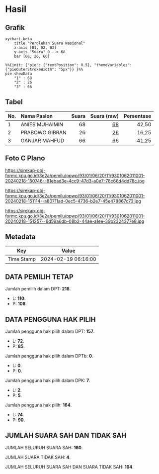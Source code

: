 # Hasil

## Grafik

```mermaid
xychart-beta
    title "Perolehan Suara Nasional"
    x-axis [01, 02, 03]
    y-axis "Suara" 0 --> 68
    bar [68, 26, 66]
```

```mermaid
%%{init: {"pie": {"textPosition": 0.5}, "themeVariables": {"pieOuterStrokeWidth": "5px"}} }%%
pie showData
    "1" : 68
    "2" : 26
    "3" : 66
```

## Tabel

| No. | Nama Paslon    | Suara | Suara (raw) | Persentase |
|:--- |:-------------- | -----:| -----------:| ----------:|
| 1   | ANIES MUHAIMIN | 68    | [68][p-1]   | 42,50      |
| 2   | PRABOWO GIBRAN | 26    | [26][p-2]   | 16,25      |
| 3   | GANJAR MAHFUD  | 66    | [66][p-3]   | 41,25      |


[p-1]: https://github.com/gigit-pemilu/pemilu-2024/blob/main/pilpres/hitung-suara/sub/93-papua-selatan/sub/01-merauke/sub/06-tanah-miring/sub/2011-soa/sub/001-tps/sub/paslon-1.txt
[p-2]: https://github.com/gigit-pemilu/pemilu-2024/blob/main/pilpres/hitung-suara/sub/93-papua-selatan/sub/01-merauke/sub/06-tanah-miring/sub/2011-soa/sub/001-tps/sub/paslon-2.txt
[p-3]: https://github.com/gigit-pemilu/pemilu-2024/blob/main/pilpres/hitung-suara/sub/93-papua-selatan/sub/01-merauke/sub/06-tanah-miring/sub/2011-soa/sub/001-tps/sub/paslon-3.txt

## Foto C Plano

https://sirekap-obj-formc.kpu.go.id/3e2a/pemilu/ppwp/93/01/06/20/11/9301062011001-20240218-150746--81ebad3e-4cc9-47d3-a0e7-78c66d4dd78c.jpg

https://sirekap-obj-formc.kpu.go.id/3e2a/pemilu/ppwp/93/01/06/20/11/9301062011001-20240218-151114--a80711ad-0ec5-4736-b2e7-45e478867c73.jpg

https://sirekap-obj-formc.kpu.go.id/3e2a/pemilu/ppwp/93/01/06/20/11/9301062011001-20240218-151257--6d59a6db-08b2-44ae-a1ee-39b2324377e8.jpg


## Metadata

| Key        | Value               |
| ---------- | ------------------- |
| Time Stamp | 2024-02-19 06:16:00 |


## DATA PEMILIH TETAP

Jumlah pemilih dalam DPT: **218**.
 * L: **110**.
 * P: **108**.

## DATA PENGGUNA HAK PILIH

Jumlah pengguna hak pilih dalam DPT: **157**.
 * L: **72**.
 * P: **85**.

Jumlah pengguna hak pilih dalam DPTb: **0**.
 * L: **0**.
 * P: **0**.

Jumlah pengguna hak pilih dalam DPK: **7**.
 * L: **2**.
 * P: **5**.

Jumlah pengguna hak pilih: **164**.
 * L: **74**.
 * P: **90**.

## JUMLAH SUARA SAH DAN TIDAK SAH

JUMLAH SELURUH SUARA SAH: **160**.

JUMLAH SUARA TIDAK SAH: **4**.

JUMLAH SELURUH SUARA SAH DAN SUARA TIDAK SAH: **164**.


